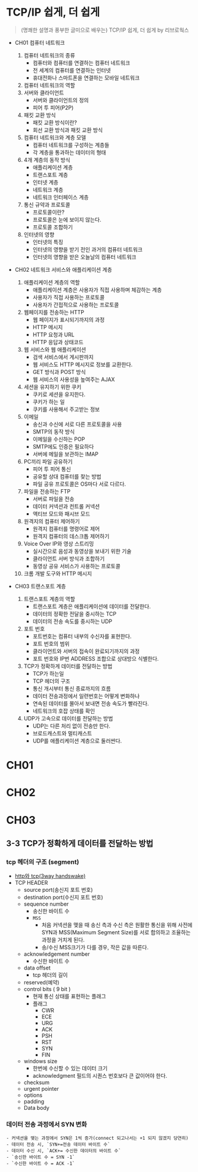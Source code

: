 # TCP/IP 쉽게, 더 쉽게
> (명쾌한 설명과 풍부한 글미으로 배우는) TCP/IP 쉽게, 더 쉽게 by 리브로웍스
- CH01 컴퓨터 네트워크
    1. 컴퓨터 네트워크의 종류
        - 컴퓨터와 컴퓨터를 연결하는 컴퓨터 네트워크
        - 전 세계의 컴퓨터를 연결하는 인터넷
        - 휴대전화나 스마트폰을 연결하는 모바일 네트워크
    2. 컴퓨터 네트워크의 역할
    3. 서버와 클라이언트
        - 서버와 클라이언트의 정의
        - 피어 투 피어(P2P)
    4. 패킷 교환 방식
        - 패킷 교환 방식이란?
        - 회선 교환 방식과 패킷 교환 방식
    5. 컴퓨터 네트워크와 계층 모델
        - 컴퓨터 네트워크를 구성하는 계층들
        - 각 계층을 통과하는 데이터의 형태
    6. 4개 계층의 동작 방식
        - 애플리케이션 계층
        - 트랜스포트 계층
        - 인터넷 계층
        - 네트워크 계층
        - 네트워크 인터페이스 계층
    7. 통신 규약과 프로토콜
        - 프로토콜이란?
        - 프로토콜은 눈에 보이지 않는다.
        - 프로토콜 조합하기
    8. 인터넷의 영향
        - 인터넷의 특징
        - 인터넷의 영향을 받기 전인 과거의 컴퓨터 네트워크
        - 인터넷의 영향을 받은 오늘날의 컴퓨터 네트워크
    
- CH02 네트워크 서비스와 애플리케이션 계층
    1. 애플리케이션 계층의 역할
        - 애플리케이션 계층은 사용자가 직접 사용하며 체감하는 계층
        - 사용자가 직접 사용하는 프로토콜
        - 사용자가 간접적으로 사용하는 프로토콜
    2. 웹페이지를 전송하는 HTTP
        - 웹 페이지가 표시되기까지의 과정
        - HTTP 메시지
        - HTTP 요청과 URL
        - HTTP 응답과 상태코드
    3. 웹 서비스와 웹 애플리케이션
        - 검색 서비스에서 게시판까지
        - 웹 서비스도 HTTP 메시지로 정보를 교환한다.
        - GET 방식과 POST 방식
        - 웹 서비스의 사용성을 높여주는 AJAX
    4. 세션을 유지하기 위한 쿠키
        - 쿠키로 세션을 유지한다.
        - 쿠키가 하는 일
        - 쿠키를 사용해서 주고받는 정보
    5. 이메일
        - 송신과 수신에 서로 다른 프로토콜을 사용
        - SMTP의 동작 방식
        - 이메일을 수신하는 POP
        - SMTP에도 인증은 필요하다
        - 서버에 메일을 보관하는 IMAP
    6. PC끼리 파일 공유하기
        - 피어 투 피어 통신
        - 공유할 상대 컴퓨터를 찾는 방법
        - 파일 공유 프로토콜은 OS마다 서로 다르다.
    7. 파일을 전송하는 FTP
        - 서버로 파일을 전송
        - 데이터 커넥션과 컨트롤 커넥션
        - 액티브 모드와 패시브 모드
    8. 원격지의 컴퓨터 제어하기
        - 원격지 컴퓨터를 명령어로 제어
        - 원격지 컴퓨터의 데스크톱 제어하기
    9. Voice Over IP와 영상 스트리밍
        - 실시간으로 음성과 동영상을 보내기 위한 기술
        - 클라이언트 서버 방식과 조합하기
        - 동영상 공유 서비스가 사용하는 프로토콜
    10. 크롬 개발 도구와 HTTP 메시지

- CH03 트랜스포트 계층
    1. 트랜스포트 계층의 역할
        - 트랜스포트 계층은 애플리케이션에 데이터를 전달한다.
        - 데이터의 정확한 전달을 중시하는 TCP
        - 데이터의 전송 속도를 중시하는 UDP
    2. 포트 번호
        - 포트번호는 컴퓨터 내부의 수신자를 표현한다.
        - 포트 번호의 범위
        - 클라이언트와 서버의 접속이 완료되기까지의 과정
        - 포트 번호와 IP번 ADDRESS 조합으로 상대방으 식별한다.
    3. TCP가 정확하게 데이터를 전달하는 방법
        - TCP가 하는일
        - TCP 헤더의 구조
        - 통신 개시부터 통신 종료까지의 흐름
        - 데이터 전송과정에서 일련번호는 어떻게 변화하나
        - 연속된 데이터를 몰아서 보내면 전송 속도가 빨라진다.
        - 네트워크의 호잡 상태를 확인
    4. UDP가 고속으로 데이터를 전달하는 방법
        - UDP는 다른 처리 없이 전송만 한다.
        - 브로드캐스트와 멀티캐스트
        - UDP를 애플리케이션 계층으로 둘러싼다.



# CH01
# CH02
# CH03
## 3-3 TCP가 정확하게 데이터를 전달하는 방법
### tcp 헤더의 구조 (segment)
- [http와 tcp(3way handswake)](https://www.joinc.co.kr/w/man/12/websocket)
- TCP HEADER
    - source port(송신지 포트 번호)
    - destination port(수신지 포트 번호)
    - sequence number
        - 송신한 바이트 수
        - `MSS`
            - 처음 커넥션을 맺을 때 송신 측과 수신 측은 원활한 통신을 위해 사전에 SYN과 MSS(Maximum Segment Size)를 서로 합의하고 조율하는 과정을 거치게 된다.
            - 송/수신 MSS크기가 다를 경우, 작은 값을 따른다.
    - acknowledgement number
        - 수신한 바이트 수
    - data offset
        - tcp 헤더의 길이
    - reserved(예약)
    - control bits ( 9 bit )
        - 현재 통신 상태를 표현하는 플래그
        - 플래그
            - CWR
            - ECE
            - URG
            - ACK
            - PSH
            - RST
            - SYN
            - FIN
    - windows size
        - 한번에 수신할 수 있는 데이터 크기
        - acknowledgment 필드의 시퀀스 번호보다 큰 값이어야 한다.
    - checksum
    - urgent pointer
    - options
    - padding
    - Data body

### 데이터 전송 과정에서 SYN 변화
    - 커넥션을 맺는 과정에서 SYN은 1씩 증가(connect 되고나서는 +1 되지 않겠지 당연히)
    - 데이터 전송 시, `SYN+=전송 데이터 바이트 수`
    - 데이터 수신 시, `ACK+= 수신한 데이터의 바이트 수`
    - `송신한 바이트 수 = SYN -1`
    - `수신한 바이트 수 = ACK -1`
